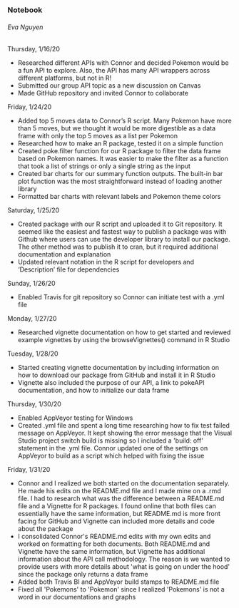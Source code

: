 
### Notebook
###### Eva Nguyen

Thursday, 1/16/20
* Researched different APIs with Connor and decided Pokemon would be a fun API to explore. Also, the API has many API wrappers across different platforms, but not in R!
* Submitted our group API topic as a new discussion on Canvas
* Made GitHub repository and invited Connor to collaborate

Friday, 1/24/20
* Added top 5 moves data to Connor’s R script. Many Pokemon have more than 5 moves, but we thought it would be more digestible as a data frame with only the top 5 moves as a list per Pokemon
* Researched how to make an R package, tested it on a simple function
* Created poke.filter function for our R package to filter the data frame based on Pokemon names. It was easier to make the filter as a function that took a list of strings or only a single string as the input
* Created bar charts for our summary function outputs. The built-in bar plot function was the most straightforward instead of loading another library
* Formatted bar charts with relevant labels and Pokemon theme colors

Saturday, 1/25/20
* Created package with our R script and uploaded it to Git repository. It seemed like the easiest and fastest way to publish a package was with Github where users can use the developer library to install our package. The other method was to publish it to cran, but it required additional documentation and explanation
* Updated relevant notation in the R script for developers and ‘Description’ file for dependencies

Sunday, 1/26/20
* Enabled Travis for git repository so Connor can initiate test with a .yml file

Monday, 1/27/20
* Researched vignette documentation on how to get started and reviewed example vignettes by using the browseVignettes() command in R Studio

Tuesday, 1/28/20
* Started creating vignette documentation by including information on how to download our package from GitHub and install it in R Studio
* Vignette also included the purpose of our API, a link to pokeAPI documentation, and how to initialize our data frame

Thursday, 1/30/20
* Enabled AppVeyor testing for Windows
* Created .yml file and spent a long time researching how to fix test failed message on AppVeyor. It kept showing the error message that the Visual Studio project switch build is missing so I included a 'build: off' statement in the .yml file. Connor updated one of the settings on AppVeyor to build as a script which helped with fixing the issue


Friday, 1/31/20
* Connor and I realized we both started on the documentation separately. He made his edits on the README.md file and I made mine on a .rmd file. I had to research what was the difference between a README.md file and a Vignette for R packages. I found online that both files can essentially have the same information, but README.md is more front facing for GitHub and Vignette can included more details and code about the package
* I consolidated Connor's README.md edits with my own edits and worked on formatting for both documents. Both README.md and Vignette have the same information, but Vignette has additional information about the API call methodology. The reason is we wanted to provide users with more details about 'what is going on under the hood' since the package only returns a data frame
* Added both Travis BI and AppVeyor build stamps to README.md file
* Fixed all 'Pokemons' to 'Pokemon' since I realized 'Pokemons' is not a word in our documentations and graphs
